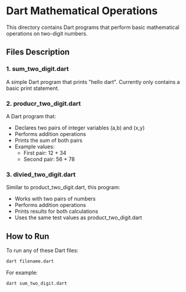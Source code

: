 # Dart Mathematical Operations

This directory contains Dart programs that perform basic mathematical operations on two-digit numbers.

## Files Description

### 1. sum_two_digit.dart
A simple Dart program that prints "hello dart". Currently only contains a basic print statement.

### 2. producr_two_digit.dart
A Dart program that:
- Declares two pairs of integer variables (a,b) and (x,y)
- Performs addition operations
- Prints the sum of both pairs
- Example values: 
  - First pair: 12 + 34
  - Second pair: 56 + 78

### 3. divied_two_digit.dart
Similar to product_two_digit.dart, this program:
- Works with two pairs of numbers
- Performs addition operations
- Prints results for both calculations
- Uses the same test values as product_two_digit.dart

## How to Run

To run any of these Dart files:

```bash
dart filename.dart
```

For example:
```bash
dart sum_two_digit.dart
```